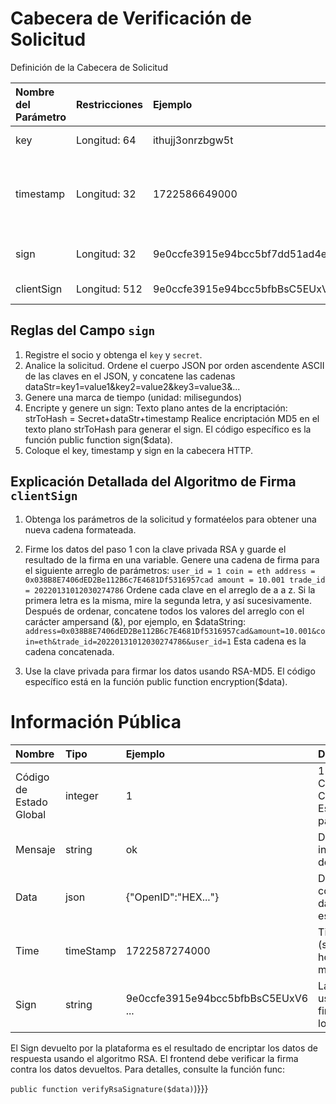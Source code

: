 # Cabecera de Verificación de Solicitud

Definición de la Cabecera de Solicitud

| Nombre del Parámetro | Restricciones | Ejemplo                            | Descripción                                                      |
| :------------------- | :------------ | :--------------------------------- | :--------------------------------------------------------------- |
| key                  | Longitud: 64  | ithujj3onrzbgw5t                   | Clave del socio                                                  |
| timestamp            | Longitud: 32  | 1722586649000                      | Marca de tiempo de inicio de la solicitud (unidad: milisegundos) |
| sign                 | Longitud: 32  | 9e0ccfe3915e94bcc5bf7dd51ad4e8d9   | Firma del secreto del socio                                      |
| clientSign           | Longitud: 512 | 9e0ccfe3915e94bcc5bfbBsC5EUxV6 ... | Firma RSA del socio                                              |

## Reglas del Campo `sign`

1. Registre el socio y obtenga el `key` y `secret`.
2. Analice la solicitud. Ordene el cuerpo JSON por orden ascendente ASCII de las claves en el JSON, y concatene las cadenas dataStr=key1=value1&key2=value2&key3=value3&...
3. Genere una marca de tiempo (unidad: milisegundos)
4. Encripte y genere un sign: Texto plano antes de la encriptación: strToHash = Secret+dataStr+timestamp Realice encriptación MD5 en el texto plano strToHash para generar el sign.
El código específico es la función public function sign($data).
5. Coloque el key, timestamp y sign en la cabecera HTTP.

## Explicación Detallada del Algoritmo de Firma `clientSign`

1. Obtenga los parámetros de la solicitud y formatéelos para obtener una nueva cadena formateada.

2. Firme los datos del paso 1 con la clave privada RSA y guarde el resultado de la firma en una variable.
Genere una cadena de firma para el siguiente arreglo de parámetros: `user_id = 1 coin = eth address = 0x038B8E7406dED2Be112B6c7E4681Df5316957cad amount = 10.001 trade_id = 20220131012030274786`
Ordene cada clave en el arreglo de a a z. Si la primera letra es la misma, mire la segunda letra, y así sucesivamente. Después de ordenar, concatene todos los valores del arreglo con el carácter ampersand (&), por ejemplo, en $dataString:
`address=0x038B8E7406dED2Be112B6c7E4681Df5316957cad&amount=10.001&coin=eth&trade_id=20220131012030274786&user_id=1`
Esta cadena es la cadena concatenada.

3. Use la clave privada para firmar los datos usando RSA-MD5. El código específico está en la función public function encryption($data).

# Información Pública

| Nombre                  | Tipo      | Ejemplo                            | Descripción                                                     |
| :---------------------- | :-------- | :--------------------------------- | :-------------------------------------------------------------- |
| Código de Estado Global | integer   | 1                                  | 1 indica éxito. Consulte Código de Estado Global para detalles. |
| Mensaje                 | string    | ok                                 | Devuelve información de texto.                                  |
| Data                    | json      | {"OpenID":"HEX..."}                | Devuelve contenido de datos específico.                         |
| Time                    | timeStamp | 1722587274000                      | Tiempo UTC (sin zona horaria, en milisegundos).                 |
| Sign                    | string    | 9e0ccfe3915e94bcc5bfbBsC5EUxV6 ... | La plataforma usa RSA para firmar todos los datos.              |

El Sign devuelto por la plataforma es el resultado de encriptar los datos de respuesta usando el algoritmo RSA. El frontend debe verificar la firma contra los datos devueltos. Para detalles, consulte la función func: 

`public function verifyRsaSignature($data)`)}}}